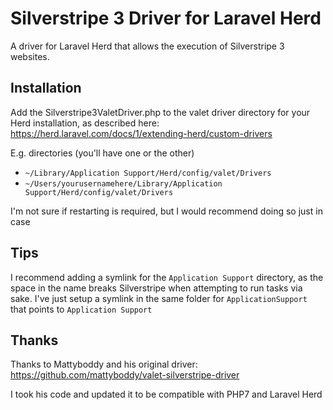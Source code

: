 # Silverstripe 3 Driver for Laravel Herd

A driver for Laravel Herd that allows the execution of Silverstripe 3 websites. 

## Installation

Add the Silverstripe3ValetDriver.php to the valet driver directory for your Herd installation, as described here: https://herd.laravel.com/docs/1/extending-herd/custom-drivers

E.g. directories (you'll have one or the other)
* `~/Library/Application Support/Herd/config/valet/Drivers`
* `~/Users/yourusernamehere/Library/Application Support/Herd/config/valet/Drivers`

I'm not sure if restarting is required, but I would recommend doing so just in case

## Tips

I recommend adding a symlink for the `Application Support` directory, as the space in the name breaks Silverstripe when attempting to run tasks via sake. I've just setup a symlink in the same folder for `ApplicationSupport` that points to `Application Support`

## Thanks

Thanks to Mattyboddy and his original driver: https://github.com/mattyboddy/valet-silverstripe-driver

I took his code and updated it to be compatible with PHP7 and Laravel Herd
